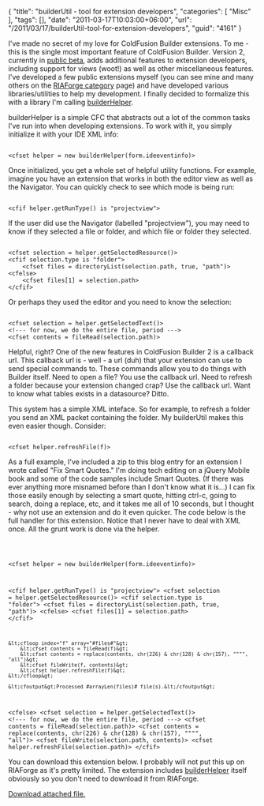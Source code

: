 {
	"title": "builderUtil - tool for extension developers",
	"categories": [
		"Misc"
	],
	"tags": [],
	"date": "2011-03-17T10:03:00+06:00",
	"url": "/2011/03/17/builderUtil-tool-for-extension-developers",
	"guid": "4161"
}

I've made no secret of my love for ColdFusion Builder extensions. To me - this is the single most important feature of ColdFusion Builder. Version 2, currently in <a href="http://labs.adobe.com/technologies/coldfusionbuilder2/">public beta</a>, adds additional features to extension developers, including support for views (woot!) as well as other miscellaneous features. I've developed a few public extensions myself (you can see mine and many others on the <a href="http://www.riaforge.org/index.cfm?event=page.category&id=14">RIAForge category</a> page) and have developed various libraries/utilities to help my development. I finally decided to formalize this with a library I'm calling <a href="http://builderhelper.riaforge.org/">builderHelper</a>.
<!--more-->
<p>

builderHelper is a simple CFC that abstracts out a lot of the common tasks I've run into when developing extensions. To work with it, you simply initialize it with your IDE XML info:

<p>

<code>
&lt;cfset helper = new builderHelper(form.ideeventinfo)&gt;
</code>

<p>

Once initialized, you get a whole set of helpful utility functions. For example, imagine you have an extension that works in both the editor view as well as the Navigator. You can quickly check to see which mode is being run:

<p>

<code>
&lt;cfif helper.getRunType() is "projectview"&gt;
</code>

<p>

If the user did use the Navigator (labelled "projectview"), you may need to know if they selected a file or folder, and which file or folder they selected.

<p>

<code>
&lt;cfset selection = helper.getSelectedResource()&gt;
&lt;cfif selection.type is "folder"&gt;
	&lt;cfset files = directoryList(selection.path, true, "path")&gt;
&lt;cfelse&gt;
	&lt;cfset files[1] = selection.path&gt;
&lt;/cfif&gt;
</code>

<p>

Or perhaps they used the editor and you need to know the selection:

<p>

<code>
&lt;cfset selection = helper.getSelectedText()&gt;
&lt;!--- for now, we do the entire file, period ---&gt;
&lt;cfset contents = fileRead(selection.path)&gt;
</code>

<p>

Helpful, right? One of the new features in ColdFusion Builder 2 is a callback url. This callback url is - well - a url (duh) that your extension can use to send special commands to. These commands allow you to do things with Builder itself. Need to open a file? You use the callback url. Need to refresh a folder because your extension changed crap? Use the callback url. Want to know what tables exists in a datasource? Ditto.

<p>

This system has a simple XML inteface. So for example, to refresh a folder you send an XML packet containing the folder. My builderUtil makes this even easier though. Consider:

<p>

<code>
&lt;cfset helper.refreshFile(f)&gt;
</code>

<p>

As a full example, I've included a zip to this blog entry for an extension I wrote called "Fix Smart Quotes." I'm doing tech editing on a jQuery Mobile book and some of the code samples include Smart Quotes. (If there was ever anything more misnamed before than I don't know what it is...) I can fix those easily enough by selecting a smart quote, hitting ctrl-c, going to search, doing a replace, etc, and it takes me all of 10 seconds, but I thought - why not use an extension and do it even quicker. The code below is the full handler for this extension. Notice that I never have to deal with XML once. All the grunt work is done via the helper.

<p>

<code>


&lt;cfset helper = new builderHelper(form.ideeventinfo)&gt;

&lt;cfif helper.getRunType() is "projectview"&gt;
	&lt;cfset selection = helper.getSelectedResource()&gt;
	&lt;cfif selection.type is "folder"&gt;
		&lt;cfset files = directoryList(selection.path, true, "path")&gt;
	&lt;cfelse&gt;
		&lt;cfset files[1] = selection.path&gt;
	&lt;/cfif&gt;
	
	&lt;cfloop index="f" array="#files#"&gt;
		&lt;cfset contents = fileRead(f)&gt;
		&lt;cfset contents = replace(contents, chr(226) & chr(128) & chr(157), """", "all")&gt;
		&lt;cfset fileWrite(f, contents)&gt;
		&lt;cfset helper.refreshFile(f)&gt;
	&lt;/cfloop&gt;
	
	&lt;cfoutput&gt;Processed #arrayLen(files)# file(s).&lt;/cfoutput&gt;
	
&lt;cfelse&gt;
	&lt;cfset selection = helper.getSelectedText()&gt;
	&lt;!--- for now, we do the entire file, period ---&gt;
	&lt;cfset contents = fileRead(selection.path)&gt;
	&lt;cfset contents = replace(contents, chr(226) & chr(128) & chr(157), """", "all")&gt;
	&lt;cfset fileWrite(selection.path, contents)&gt;
	&lt;cfset helper.refreshFile(selection.path)&gt;
&lt;/cfif&gt;
</code>

<p>

You can download this extension below. I probably will not put this up on RIAForge as it's pretty limited. The extension includes <a href="http://builderhelper.riaforge.org/">builderHelper</a> itself obviously so you don't need to download it from RIAForge.<p><a href='enclosures/C%3A%5Chosts%5C2009%2Ecoldfusionjedi%2Ecom%5Cenclosures%2Ffsq%2Ezip'>Download attached file.</a></p>